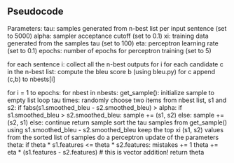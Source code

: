
Pseudocode
------------------

Parameters:
    tau: samples generated from n-best list per input sentence (set to 5000)
    alpha: sampler acceptance cutoff (set to 0.1)
    xi: training data generated from the samples tau (set to 100)
    eta: perceptron learning rate (set to 0.1)
    epochs: number of epochs for perceptron training (set to 5)

for each sentence i:
    collect all the n-best outputs for i
    for each candidate c in the n-best list:
        compute the bleu score b (using bleu.py) for c
        append (c,b) to nbests[i]

for i = 1 to epochs:
    for nbest in nbests:
        get_sample():
            initialize sample to empty list 
            loop tau times:
                randomly choose two items from nbest list, s1 and s2:
                if fabs(s1.smoothed_bleu - s2.smoothed_bleu) > alpha:
                    if s1.smoothed_bleu > s2.smoothed_bleu:
                        sample += (s1, s2)
                    else:
                        sample += (s2, s1)
                else:
                    continue
            return sample
        sort the tau samples from get_sample() using s1.smoothed_bleu - s2.smoothed_bleu
        keep the top xi (s1, s2) values from the sorted list of samples
        do a perceptron update of the parameters theta:
            if theta * s1.features <= theta * s2.features:
                mistakes += 1
                theta += eta * (s1.features - s2.features) # this is vector addition!
return theta

